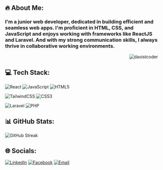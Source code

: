 ## 🔥 About Me:
<div>
<h3>
  I'm a junior web developer, dedicated in building efficient and seamless web apps. I'm proficient in HTML, CSS, and JavaScript and enjoys working with frameworks like ReactJS and Laravel. And with my strong communication skills, I always thrive in collaborative working environments.
</h3>
  
<p align="right"><img src="https://komarev.com/ghpvc/?username=daoistcoder&label=Profile%20Views&color=0e75b6&style=flat" alt="daoistcoder" /></p>
</div>

## 💻 Tech Stack:
![React](https://img.shields.io/badge/react-%2320232a.svg?style=for-the-badge&logo=react&logoColor=%2361DAFB)
![JavaScript](https://img.shields.io/badge/javascript-%23323330.svg?style=for-the-badge&logo=javascript&logoColor=%23F7DF1E) 
![HTML5](https://img.shields.io/badge/html5-%23E34F26.svg?style=for-the-badge&logo=html5&logoColor=white) 

![TailwindCSS](https://img.shields.io/badge/tailwindcss-%2338B2AC.svg?style=for-the-badge&logo=tailwind-css&logoColor=white)
![CSS3](https://img.shields.io/badge/css3-%231572B6.svg?style=for-the-badge&logo=css3&logoColor=white) 

![Laravel](https://img.shields.io/badge/laravel-%23FF2D20.svg?style=for-the-badge&logo=laravel&logoColor=white) 
![PHP](https://img.shields.io/badge/php-%23777BB4.svg?style=for-the-badge&logo=php&logoColor=white) 

## 📊 GitHub Stats:
![GitHub Streak](https://streak-stats.demolab.com?user=daoistcoder&theme=yellowdark&border_radius=5&card_width=500)<br/>

## 🌐 Socials:
<p align="left">
  <a href="https://linkedin.com/in/jerome-ballena-b8807a170" target="_blank"><img alt="LinkedIn" src="https://img.shields.io/badge/LinkedIn-Jerome%20Ballena-blue?style=flat-square&logo=linkedin"></a>
  <a href="https://facebook.com/rome.star.21" target="_blank"><img alt="Facebook" src="https://img.shields.io/badge/facebook-rome.star.21-blue?style=flat-square&logo=facebook"></a>
  <a href="mailto:jeromeballena.dev@gmail.com" target="_blank"><img alt="Email" src="https://img.shields.io/badge/Email-jeromeballena.dev@gmail.com-blue?style=flat-square&logo=gmail"></a>
</p>
